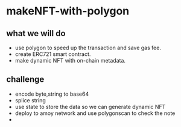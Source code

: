 # makeNFT-with-polygon

## what we will do 
- use polygon to speed up the transaction and save gas fee.
- create ERC721 smart contract.
- make dynamic NFT with on-chain metadata.

## challenge
- encode byte,string to base64
- splice string
- use state to store the data so we can generate dynamic NFT
- deploy to amoy network and use polygonscan to check the note
- 
